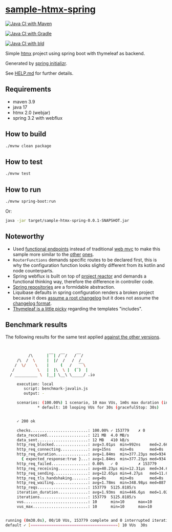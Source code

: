 # [sample-htmx-spring][repo]

[![Java CI with Maven](https://github.com/sombriks/sample-htmx-spring/actions/workflows/maven.yml/badge.svg)](https://github.com/sombriks/sample-htmx-spring/actions/workflows/maven.yml)

[![Java CI with Gradle](https://github.com/sombriks/sample-htmx-spring/actions/workflows/gradle.yml/badge.svg)](https://github.com/sombriks/sample-htmx-spring/actions/workflows/gradle.yml)

[![Java CI with bld](https://github.com/sombriks/sample-htmx-spring/actions/workflows/bld.yml/badge.svg)](https://github.com/sombriks/sample-htmx-spring/actions/workflows/bld.yml)

Simple [htmx][htmx] project using spring boot with thymeleaf as backend.

Generated by [spring initializr][initializr].

See [HELP.md][help] for further details.

## Requirements

- maven 3.9
- java 17
- htmx 2.0 (webjar)
- spring 3.2 with webflux

## How to build

```bash
./mvnw clean package
```

## How to test

```bash
./mvnw test
```

## How to run

```bash
./mvnw spring-boot:run
```

Or:

```bash
java -jar target/sample-htmx-spring-0.0.1-SNAPSHOT.jar
```

## Noteworthy

- Used [functional endpoints][webflux] instead of traditional [web mvc][webmvc]
  to make this sample more similar to the [other][javalin] [ones][koa].
- `RouterFunctions` demands specific routes to be declared first, this is why
  the configuration function looks slightly different from its kotlin and node
  counterparts.
- Spring webflux is built on top of [project reactor][reactive] and demands a
  functional thinking way, therefore the difference in controller code.
- [Spring repositories][repository] are a formidable abstraction.
- Liquibase defaults in spring configuration renders a broken project because it
  does [assume a root changelog][changelog-master] but it does not assume the
  [changelog format][changelog-format].
- [Thymeleaf is a little picky][thymeleaf-include] regarding the templates
  "includes".

## Benchmark results

The following results for the same test applied
[against the other versions][k6-benchmark].

```bash
 

          /\      |‾‾| /‾‾/   /‾‾/   
     /\  /  \     |  |/  /   /  /    
    /  \/    \    |     (   /   ‾‾\  
   /          \   |  |\  \ |  (‾)  | 
  / __________ \  |__| \__\ \_____/ .io

     execution: local
        script: benchmark-javalin.js
        output: -

     scenarios: (100.00%) 1 scenario, 10 max VUs, 1m0s max duration (incl. graceful stop):
              * default: 10 looping VUs for 30s (gracefulStop: 30s)


     ✓ 200 ok

     checks.........................: 100.00% ✓ 153779    ✗ 0     
     data_received..................: 121 MB  4.0 MB/s
     data_sent......................: 12 MB   410 kB/s
     http_req_blocked...............: avg=3.01µs  min=992ns    med=2.66µs   max=693.98µs p(90)=3.89µs  p(95)=4.87µs 
     http_req_connecting............: avg=15ns    min=0s       med=0s       max=308.55µs p(90)=0s      p(95)=0s     
     http_req_duration..............: avg=1.84ms  min=377.23µs med=934.47µs max=1.15s    p(90)=2.44ms  p(95)=6.02ms 
       { expected_response:true }...: avg=1.84ms  min=377.23µs med=934.47µs max=1.15s    p(90)=2.44ms  p(95)=6.02ms 
     http_req_failed................: 0.00%   ✓ 0         ✗ 153779
     http_req_receiving.............: avg=40.23µs min=12.31µs  med=34.68µs  max=4.91ms   p(90)=53.7µs  p(95)=68.91µs
     http_req_sending...............: avg=12.65µs min=4.27µs   med=11.03µs  max=5.88ms   p(90)=17.57µs p(95)=21.96µs
     http_req_tls_handshaking.......: avg=0s      min=0s       med=0s       max=0s       p(90)=0s      p(95)=0s     
     http_req_waiting...............: avg=1.78ms  min=348.98µs med=887.93µs max=1.15s    p(90)=2.36ms  p(95)=5.92ms 
     http_reqs......................: 153779  5125.8185/s
     iteration_duration.............: avg=1.93ms  min=446.6µs  med=1.02ms   max=1.15s    p(90)=2.57ms  p(95)=6.23ms 
     iterations.....................: 153779  5125.8185/s
     vus............................: 10      min=10      max=10  
     vus_max........................: 10      min=10      max=10  


running (0m30.0s), 00/10 VUs, 153779 complete and 0 interrupted iterations
default ✓ [======================================] 10 VUs  30s
```

[repo]: https://github.com/sombriks/sample-htmx-spring
[htmx]: https://htmx.org/
[initializr]: https://start.spring.io/#!type=maven-project&language=java&platformVersion=3.2.3&packaging=jar&jvmVersion=17&groupId=sample.htmx&artifactId=sample-htmx-spring&name=sample-htmx-spring&description=Demo%20project%20for%20HTMX%20with%20Spring%20Boot%20%2F%20Thymeleaf&packageName=sample.htmx.spring&dependencies=webflux,thymeleaf,data-jpa,h2,liquibase
[help]: ./HELP.md
[webflux]: https://docs.spring.io/spring-framework/reference/web/webflux-functional.html
[webmvc]: https://docs.spring.io/spring-boot/docs/current/reference/htmlsingle/#web
[javalin]: https://github.com/sombriks/sample-htmx-javalin
[koa]: https://github.com/sombriks/sample-htmx-koa
[reactive]: https://projectreactor.io/docs/core/release/reference/#intro-reactive
[repository]: https://docs.spring.io/spring-data/jpa/reference/jpa/query-methods.html#jpa.query-methods.query-creation
[changelog-master]: ./src/main/resources/db/changelog/db.changelog-master.yaml
[changelog-format]: https://docs.liquibase.com/concepts/changelogs/home.html
[thymeleaf-include]: https://stackoverflow.com/a/77436286/420096
[k6-benchmark]: https://github.com/sombriks/node-vs-kotlin-k6-benchmark
